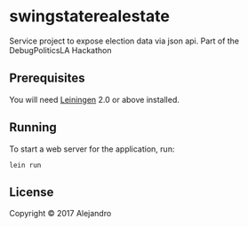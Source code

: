 # swingstaterealestate

Service project to expose election data via json api.
Part of the DebugPoliticsLA Hackathon

## Prerequisites

You will need [Leiningen][1] 2.0 or above installed.

[1]: https://github.com/technomancy/leiningen

## Running

To start a web server for the application, run:

    lein run

## License

Copyright © 2017 Alejandro
